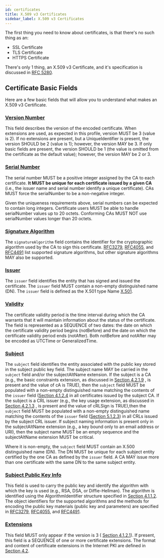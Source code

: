 ```yaml
---
id: certificates
title: X.509 v3 Certificates
sidebar_label: X.509 v3 Certificates
---
```


The first thing you need to know about certificates, is that there's no such thing as an:

- SSL Certificate
- TLS Certificate
- HTTPS Certificate

There's only 1 thing, an X.509 v3 Certificate, and it's specification is discussed in
[RFC 5280](https://tools.ietf.org/html/rfc5280).

## Certificate Basic Fields

Here are a few basic fields that will allow you to understand what makes an X.509 v3 Certificate.

### [Version Number](https://tools.ietf.org/html/rfc5280#section-4.1.2.1)

This field describes the version of the encoded certificate.  When
extensions are used, as expected in this profile, version MUST be 3
(value is 2).  If no extensions are present, but a UniqueIdentifier
is present, the version SHOULD be 2 (value is 1); however, the
version MAY be 3.  If only basic fields are present, the version
SHOULD be 1 (the value is omitted from the certificate as the default
value); however, the version MAY be 2 or 3.

### [Serial Number](https://tools.ietf.org/html/rfc5280#section-4.1.2.2)

The serial number MUST be a positive integer assigned by the CA to
each certificate. 
__It MUST be unique for each certificate issued by a given CA__ 
(i.e., the issuer name and serial number identify a unique certificate).
CAs MUST force the serialNumber to be a non-negative integer.

Given the uniqueness requirements above, serial numbers can be
expected to contain long integers.  Certificate users MUST be able to
handle serialNumber values up to 20 octets.  Conforming CAs MUST NOT
use serialNumber values longer than 20 octets.

### [Signature Algorithm](https://tools.ietf.org/html/rfc5280#section-4.1.1.2)

The `signatureAlgorithm` field contains the identifier for the
cryptographic algorithm used by the CA to sign this certificate.
[RFC3279](https://tools.ietf.org/html/rfc3279),
[RFC4055](https://tools.ietf.org/html/rfc4055), and
[RFC4491](https://tools.ietf.org/html/rfc4491) list supported signature
algorithms, but other signature algorithms MAY also be supported.

### [Issuer](https://tools.ietf.org/html/rfc5280#section-4.1.2.4)

The `issuer` field identifies the entity that has signed and issued the
certificate.  The `issuer` field MUST contain a non-empty distinguished
name (DN).  The `issuer` field is defined as the X.501 type Name
[X.501](https://tools.ietf.org/html/rfc5280#ref-X.501).

### [Validity](https://tools.ietf.org/html/rfc5280#section-4.1.2.5)

The certificate validity period is the time interval during which the
CA warrants that it will maintain information about the status of the
certificate.  The field is represented as a SEQUENCE of two dates:
the date on which the certificate validity period begins (notBefore)
and the date on which the certificate validity period ends
(notAfter).  Both notBefore and notAfter may be encoded as UTCTime or
GeneralizedTime.

### [Subject](https://tools.ietf.org/html/rfc5280#section-4.1.2.6)

The `subject` field identifies the entity associated with the public
key stored in the subject public key field.  The subject name MAY be
carried in the `subject` field and/or the subjectAltName extension.  If
the subject is a CA (e.g., the basic constraints extension, as
discussed in
[Section 4.2.1.9](https://tools.ietf.org/html/rfc5280#section-4.2.1.9)
, is present and the value of cA is
TRUE), then the `subject` field MUST be populated with a non-empty
distinguished name matching the contents of the `issuer` field ([Section
4.1.2.4](https://tools.ietf.org/html/rfc5280#section-4.1.2.4)
in all certificates issued by the subject CA.  If the
subject is a CRL issuer (e.g., the key usage extension, as discussed
in [Section 4.2.1.3](https://tools.ietf.org/html/rfc5280#section-4.2.1.3)
, is present and the value of cRLSign is TRUE),then the `subject` field 
MUST be populated with a non-empty distinguished name matching the contents
of the `issuer` field ([Section 5.1.2.3](https://tools.ietf.org/html/rfc5280#section-5.1.2.3))
in all CRLs issued by the subject CRL issuer.  If subject
naming information is present only in the subjectAltName extension
(e.g., a key bound only to an email address or URI), then the subject
name MUST be an empty sequence and the subjectAltName extension MUST
be critical.

Where it is non-empty, the `subject` field MUST contain an X.500
distinguished name (DN).  The DN MUST be unique for each subject
entity certified by the one CA as defined by the `issuer` field.  A CA
MAY issue more than one certificate with the same DN to the same
subject entity.

### [Subject Public Key Info](https://tools.ietf.org/html/rfc5280#section-4.1.2.7)

This field is used to carry the public key and identify the algorithm
with which the key is used (e.g., RSA, DSA, or Diffie-Hellman).  The
algorithm is identified using the AlgorithmIdentifier structure
specified in [Section 4.1.1.2](https://tools.ietf.org/html/rfc5280#section-4.1.1.2).  The object identifiers for the
supported algorithms and the methods for encoding the public key
materials (public key and parameters) are specified in [RFC3279](https://tools.ietf.org/html/rfc3279),
[RFC4055](https://tools.ietf.org/html/rfc4055), and [RFC4491](https://tools.ietf.org/html/rfc4491).

### [Extensions](https://tools.ietf.org/html/rfc5280#section-4.1.2.9)

This field MUST only appear if the version is 3 (
[Section 4.1.2.1](https://tools.ietf.org/html/rfc5280#section-4.1.2.1)).
If present, this field is a SEQUENCE of one or more certificate
extensions.  The format and content of certificate extensions in the
Internet PKI are defined in
[Section 4.2](https://tools.ietf.org/html/rfc5280#section-4.2).
